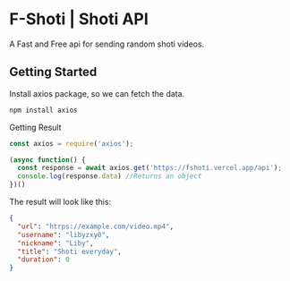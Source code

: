 # F-Shoti | Shoti API
A Fast and Free api for sending random shoti videos.

## Getting Started
Install axios package, so we can fetch the data.
```sh
npm install axios
```

Getting Result
```js
const axios = require('axios');

(async function() {
  const response = await axios.get('https://fshoti.vercel.app/api');
  console.log(response.data) //Returns an object
})()
```
The result will look like this:
```json
{
  "url": "htrps://example.com/video.mp4",
  "username": "libyzxy0",
  "nickname": "Liby",
  "title": "Shoti everyday",
  "duration": 0
}
```